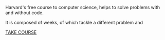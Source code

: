 Harvard's free course to computer science, helps to solve problems with and without code. 

It is composed of weeks, of which tackle a different problem and 

[TAKE COURSE](https://cs50.harvard.edu/x/#how-to-take-this-course)

